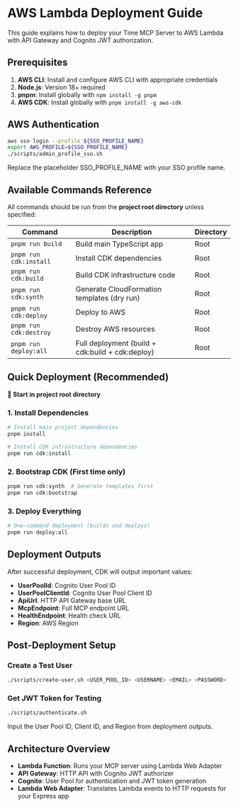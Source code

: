 # AWS Lambda Deployment Guide

This guide explains how to deploy your Time MCP Server to AWS Lambda with API Gateway and Cognito JWT authorization.

## Prerequisites

1. **AWS CLI**: Install and configure AWS CLI with appropriate credentials
2. **Node.js**: Version 18+ required
3. **pnpm**: Install globally with `npm install -g pnpm`
4. **AWS CDK**: Install globally with `pnpm install -g aws-cdk`

## AWS Authentication

```bash
aws sso login --profile ${SSO_PROFILE_NAME}
export AWS_PROFILE=${SSO_PROFILE_NAME}
./scripts/admin_profile_sso.sh
```

Replace the placeholder SSO_PROFILE_NAME with your SSO profile name.

## Available Commands Reference

All commands should be run from the **project root directory** unless specified:

| Command                | Description                                      | Directory |
| ---------------------- | ------------------------------------------------ | --------- |
| `pnpm run build`       | Build main TypeScript app                        | Root      |
| `pnpm run cdk:install` | Install CDK dependencies                         | Root      |
| `pnpm run cdk:build`   | Build CDK infrastructure code                    | Root      |
| `pnpm run cdk:synth`   | Generate CloudFormation templates (dry run)      | Root      |
| `pnpm run cdk:deploy`  | Deploy to AWS                                    | Root      |
| `pnpm run cdk:destroy` | Destroy AWS resources                            | Root      |
| `pnpm run deploy:all`  | Full deployment (build + cdk:build + cdk:deploy) | Root      |

## Quick Deployment (Recommended)

**📁 Start in project root directory**

### 1. Install Dependencies

```bash
# Install main project dependencies
pnpm install

# Install CDK infrastructure dependencies
pnpm run cdk:install
```

### 2. Bootstrap CDK (First time only)

```bash
pnpm run cdk:synth  # Generate templates first
pnpm run cdk:bootstrap
```

### 3. Deploy Everything

```bash
# One-command deployment (builds and deploys)
pnpm run deploy:all
```

## Deployment Outputs

After successful deployment, CDK will output important values:

- **UserPoolId**: Cognito User Pool ID
- **UserPoolClientId**: Cognito User Pool Client ID
- **ApiUrl**: HTTP API Gateway base URL
- **McpEndpoint**: Full MCP endpoint URL
- **HealthEndpoint**: Health check URL
- **Region**: AWS Region

## Post-Deployment Setup

### Create a Test User

```bash
./scripts/create-user.sh <USER_POOL_ID> <USERNAME> <EMAIL> <PASSWORD>
```

### Get JWT Token for Testing

```bash
./scripts/authenticate.sh
```

Input the User Pool ID, Client ID, and Region from deployment outputs.

## Architecture Overview

- **Lambda Function**: Runs your MCP server using Lambda Web Adapter
- **API Gateway**: HTTP API with Cognito JWT authorizer
- **Cognito**: User Pool for authentication and JWT token generation
- **Lambda Web Adapter**: Translates Lambda events to HTTP requests for your Express app
